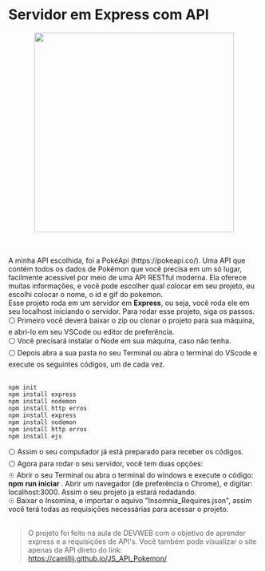# Servidor em Express com API

<p align="center">
  <img src="https://upload.wikimedia.org/wikipedia/commons/thumb/9/98/International_Pok%C3%A9mon_logo.svg/1200px-International_Pok%C3%A9mon_logo.svg.png" width="400" />
</p> <br> <br>
A minha API escolhida, foi a PokéApi (https://pokeapi.co/). Uma API que contém todos os dados de Pokémon que você precisa em um só lugar, facilmente acessível por meio de uma API RESTful moderna. Ela oferece muitas informações, e você pode escolher qual colocar em seu projeto, eu escolhi colocar o nome, o id e gif do pokemon. <br>
Esse projeto roda em um servidor em <b>Express</b>, ou seja, você roda ele em seu localhost iniciando o servidor. 
Para rodar esse projeto, siga os passos. <br>
⚪ Primeiro você deverá baixar o zip ou clonar o projeto para sua máquina, e abri-lo em seu VSCode ou editor de preferência. <br>
⚪ Você precisará instalar o Node em sua máquina, caso não tenha. <br>
⚪ Depois abra a sua pasta no seu Terminal ou abra o terminal do VScode e execute os seguintes códigos, um de cada vez. <br> <br>

```
npm init
npm install express
npm install nodemon
npm install http erros
npm install express
npm install nodemon
npm install http erros
npm install ejs
``` 

⚪ Assim o seu computador já está preparado para receber os códigos.<br>
⚪ Agora para rodar o seu servidor, você tem duas opções:<br>
☉ Abrir o seu Terminal ou abra o terminal do windows e execute o código: <b> npm run iniciar </b>. Abrir um navegador (de preferência o Chrome), e digitar: localhost:3000. Assim o seu projeto ja estará rodadando. <br>
☉ Baixar o Insomina, e importar o aquivo "Insomnia_Requires.json", assim você terá todas as requisições necessárias para acessar o projeto. 
<br><br>
> O projeto foi feito na aula de DEVWEB com o objetivo de aprender express e a requisições de API's. 
> Você também pode visualizar o site apenas da API direto do link: https://camillij.github.io/JS_API_Pokemon/
